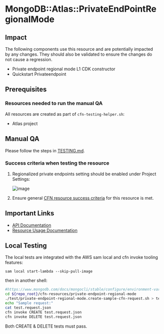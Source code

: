 # MongoDB::Atlas::PrivateEndPointRegionalMode

## Impact 
The following components use this resource and are potentially impacted by any changes. They should also be validated to ensure the changes do not cause a regression.
 - Private endpoint regional mode L1 CDK constructor
 - Quickstart Privateendpoint


## Prerequisites 
### Resources needed to run the manual QA
All resources are created as part of `cfn-testing-helper.sh`:

- Atlas project

## Manual QA
Please follow the steps in [TESTING.md](../../../TESTING.md).


### Success criteria when testing the resource
1. Regionalized private endpoints setting should be enabled under Project Settings:

   ![image](https://user-images.githubusercontent.com/122359335/227656275-fd32b882-8b7d-4427-af6c-c4dc68fefd76.png)

2. Ensure general [CFN resource success criteria](../../../TESTING.md#success-criteria-when-testing-the-resource) for this resource is met.


## Important Links
- [API Documentation](https://www.mongodb.com/docs/api/doc/atlas-admin-api-v2/operation/operation-returnregionalizedprivateendpointstatus)
- [Resource Usage Documentation](https://www.mongodb.com/docs/atlas/security-private-endpoint/#enable-regionalized-private-endpoints-1)


## Local Testing
The local tests are integrated with the AWS sam local and cfn invoke tooling features:

```
sam local start-lambda --skip-pull-image
```

then in another shell:
```bash
#https://www.mongodb.com/docs/mongocli/stable/configure/environment-variables/
cd ${repo_root}/cfn-resources/private-endpoint-regional-mode
./test/private-endpoint-regional-mode.create-sample-cfn-request.sh > test.request.json
echo "Sample request:"
cat test.request.json
cfn invoke CREATE test.request.json
cfn invoke DELETE test.request.json
```

Both CREATE & DELETE tests must pass.